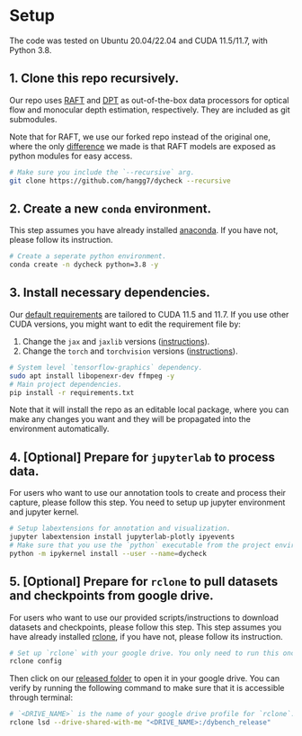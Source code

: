 # Setup

The code was tested on Ubuntu 20.04/22.04 and CUDA 11.5/11.7, with Python 3.8.

## 1. Clone this repo recursively.

Our repo uses [RAFT](https://github.com/princeton-vl/RAFT/) and [DPT](https://github.com/isl-org/DPT) as out-of-the-box data processors for optical flow and
monocular depth estimation, respectively.
They are included as git submodules.

Note that for RAFT, we use our forked repo instead of the original one, where the only [difference](https://github.com/hangg7/raft/commit/d5057a70e090f042c8fb492a15327a766073dbf8) we made is that RAFT models are exposed as python modules for easy access.

```bash
# Make sure you include the `--recursive` arg.
git clone https://github.com/hangg7/dycheck --recursive
```

## 2. Create a new `conda` environment.

This step assumes you have already installed [anaconda](https://www.anaconda.com/). If you have not, please follow its instruction.

```bash
# Create a seperate python environment.
conda create -n dycheck python=3.8 -y

```

## 3. Install necessary dependencies.

Our [default requirements](../requirements.txt) are tailored to CUDA 11.5 and 11.7. If you use other CUDA versions, you might want to edit the requirement file by:

1. Change the `jax` and `jaxlib` versions ([instructions](https://github.com/google/jax#installation)).
2. Change the `torch` and `torchvision` versions ([instructions](https://pytorch.org/)).

```bash
# System level `tensorflow-graphics` dependency.
sudo apt install libopenexr-dev ffmpeg -y
# Main project dependencies.
pip install -r requirements.txt
```

Note that it will install the repo as an editable local package, where you can make any changes you want and they will be propagated into the environment automatically.

## 4. [Optional] Prepare for `jupyterlab` to process data.

For users who want to use our annotation tools to create and process their capture, please follow this step. You need to setup up jupyter environment and jupyter kernel.

```bash
# Setup labextensions for annotation and visualization.
jupyter labextension install jupyterlab-plotly ipyevents
# Make sure that you use the `python` executable from the project environment.
python -m ipykernel install --user --name=dycheck
```

## 5. [Optional] Prepare for `rclone` to pull datasets and checkpoints from google drive.

For users who want to use our provided scripts/instructions to download datasets and checkpoints, please follow this step. This step assumes you have already installed [rclone](https://rclone.org/install/), if you have not, please follow its instruction.

```bash
# Set up `rclone` with your google drive. You only need to run this once.
rclone config
```

Then click on our [released folder](https://drive.google.com/drive/folders/1bjGw6NMxJAanoAyIBC1xvJJDUGM61LvU?usp=sharing) to open it in your google drive. You can verify by running the following command to make sure that it is accessible through terminal:

```bash
# `<DRIVE_NAME>` is the name of your google drive profile for `rclone`.
rclone lsd --drive-shared-with-me "<DRIVE_NAME>:/dybench_release"
```
